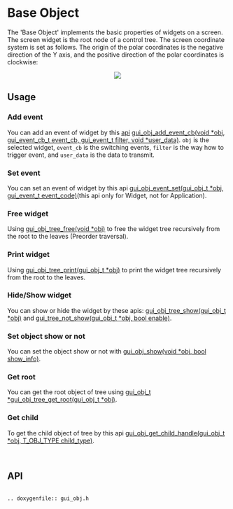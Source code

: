 # Base Object

The 'Base Object' implements the basic properties of widgets on a screen. The screen widget is the root node of a control tree. The screen coordinate system is set as follows. The origin of the polar coordinates is the negative direction of the Y axis, and the positive direction of the polar coordinates is clockwise:
<br>

<center><img src="https://foruda.gitee.com/images/1718762967150637512/872c46fa_13408154.png" /></center>

## Usage

### Add event

You can add an event of widget by this [api](/Glossary.rst#term-api) [gui_obj_add_event_cb(void *obj, gui_event_cb_t event_cb, gui_event_t filter, void *user_data)](#api).
`obj` is the selected widget, `event_cb` is the switching events, `filter` is the way how to trigger event, and `user_data` is the data to transmit.

### Set event
You can set an event of widget by this api [gui_obj_event_set(gui_obj_t *obj, gui_event_t event_code)](#api)(this api only for Widget, not for Application).

### Free widget

Using [gui_obj_tree_free(void *obj)](#api) to free the widget tree recursively from the root to the leaves (Preorder traversal).

### Print widget

Using [gui_obj_tree_print(gui_obj_t *obj)](#api) to print the widget tree recursively from the root to the leaves.

### Hide/Show widget

You can show or hide the widget by these apis: [gui_obj_tree_show(gui_obj_t *obj)](#api) and [gui_tree_not_show(gui_obj_t *obj, bool enable)](#api).

### Set object show or not

You can set the object show or not with [gui_obj_show(void *obj, bool show_info)](#api).

### Get root

You can get the root object of tree using [gui_obj_t *gui_obj_tree_get_root(gui_obj_t *obj)](#api).

### Get child

To get the child object of tree by this api [gui_obj_get_child_handle(gui_obj_t *obj, T_OBJ_TYPE child_type)](#api).

<br>

<span id="api">

## API

</span>

```eval_rst

.. doxygenfile:: gui_obj.h

```
